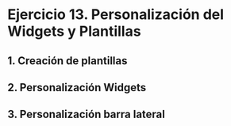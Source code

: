 # Ejercicio 13. Personalización del Widgets y Plantillas

## 1. Creación de plantillas



## 2. Personalización Widgets







## 3. Personalización barra lateral
<!--stackedit_data:
eyJoaXN0b3J5IjpbLTQxMDk3MjI5MV19
-->